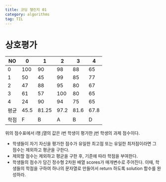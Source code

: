 ```yaml
---
title: 코딩 챌린지 01
category: algorithms
tag: TIL
---
```

# 상호평가 

|NO|0|1|2|3|4|
|--|--|--|--|--|--|
|0|100|90|98|88|65|
|1|50|45|99|85|77|
|2|47|88|95|80|67|
|3|61|57|100|80|65|
|4|24|90|94|75|65|
|평균|45.5|81.25|97.2|81.6|67.8|
학점|F|B|A|B|D|

위의 점수표에서 i행 j열의 값은 i번 학생이 평가한 j번 학생의 과제 점수이다. <br>

- 학생들이 자기 자신을 평가한 점수가 유일한 최고점 또는 유일한 최저점이라면 그 점수는 제외하고 평균을 구한다.
- 제외할 점수는 제외하고 평균을 구한 후, 기준에 따라 학점을 부여한다.
- 학생들의 점수가 담긴 정수형 2차원 배열 scores가 매개변수로 주어진다. 이때, 학생들의 학점을 구하여 하나의 문자열로 만들어서 return 하도록 solution 함수를 완성하라.